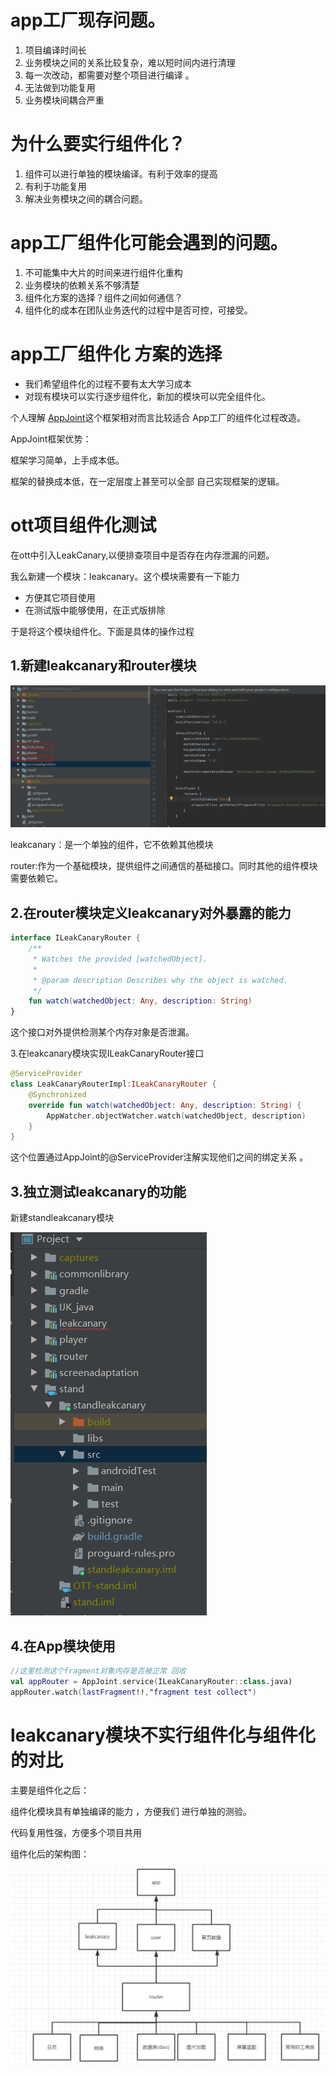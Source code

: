 # app工厂现存问题。

1. 项目编译时间长
2. 业务模块之间的关系比较复杂，难以短时间内进行清理
3. 每一次改动，都需要对整个项目进行编译 。
4. 无法做到功能复用
5. 业务模块间耦合严重

# 为什么要实行组件化？

1. 组件可以进行单独的模块编译。有利于效率的提高
2. 有利于功能复用
3. 解决业务模块之间的耦合问题。

# app工厂组件化可能会遇到的问题。

1. 不可能集中大片的时间来进行组件化重构
2. 业务模块的依赖关系不够清楚
3. 组件化方案的选择？组件之间如何通信？
4. 组件化的成本在团队业务迭代的过程中是否可控，可接受。

# app工厂组件化 方案的选择

- 我们希望组件化的过程不要有太大学习成本
- 对现有模块可以实行逐步组件化，新加的模块可以完全组件化。

个人理解  [AppJoint](https://github.com/PrototypeZ/AppJoint)这个框架相对而言比较适合 App工厂的组件化过程改造。



AppJoint框架优势：

框架学习简单，上手成本低。

框架的替换成本低，在一定层度上甚至可以全部 自己实现框架的逻辑。

# ott项目组件化测试

在ott中引入LeakCanary,以便排查项目中是否存在内存泄漏的问题。

我么新建一个模块：leakcanary。这个模块需要有一下能力

- 方便其它项目使用
- 在测试版中能够使用，在正式版排除

于是将这个模块组件化。下面是具体的操作过程

## 1.新建leakcanary和router模块

![img](新建router和leakcanary模块.png)

leakcanary：是一个单独的组件，它不依赖其他模块 

router:作为一个基础模块，提供组件之间通信的基础接口。同时其他的组件模块需要依赖它。

## 2.在router模块定义leakcanary对外暴露的能力

```kotlin
interface ILeakCanaryRouter {
    /**
     * Watches the provided [watchedObject].
     *
     * @param description Describes why the object is watched.
     */
    fun watch(watchedObject: Any, description: String)
}
```

这个接口对外提供检测某个内存对象是否泄漏。

3.在leakcanary模块实现ILeakCanaryRouter接口

```kotlin
@ServiceProvider
class LeakCanaryRouterImpl:ILeakCanaryRouter {
    @Synchronized
    override fun watch(watchedObject: Any, description: String) {
        AppWatcher.objectWatcher.watch(watchedObject, description)
    }
}
```

这个位置通过AppJoint的@ServiceProvider注解实现他们之间的绑定关系 。

## 3.独立测试leakcanary的功能

新建standleakcanary模块

![img](stand_leakcanary.png)



## 4.在App模块使用

```kotlin
//这里检测这个fragment对象内存是否被正常 回收
val appRouter = AppJoint.service(ILeakCanaryRouter::class.java)
appRouter.watch(lastFragment!!,"fragment test collect")
```

# leakcanary模块不实行组件化与组件化的对比

主要是组件化之后：

组件化模块具有单独编译的能力 ，方便我们 进行单独的测验。

代码复用性强，方便多个项目共用

组件化后的架构图：

![image-20200323155018512](组件化架构图.png)